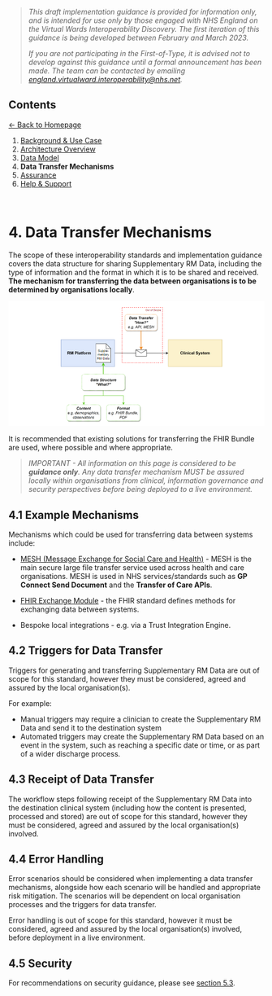 > *This draft implementation guidance is provided for information only, and is intended for use only by those engaged with NHS England on the Virtual Wards Interoperability Discovery. The first iteration of this guidance is being developed between February and March 2023.* 
>
> *If you are not participating in the First-of-Type, it is advised not to develop against this guidance until a formal announcement has been made. The team can be contacted by emailing england.virtualward.interoperability@nhs.net.*


## Contents
[&larr; Back to Homepage](/README.md)
1. [Background & Use Case](/1_Background.md)
2. [Architecture Overview](/2_Architecture.md)
3. [Data Model](/3_Data_Model.md)
4. **Data Transfer Mechanisms**
5. [Assurance](/5_Assurance.md)
6. [Help & Support](/6_Support.md)

<br>

# 4. Data Transfer Mechanisms

The scope of these interoperability standards and implementation guidance covers the data structure for sharing Supplementary RM Data, including the type of information and the format in which it is to be shared and received. **The mechanism for transferring the data between organisations is to be determined by organisations locally**. 


![image](/Images/Architecture%20Diagram%20-%20Technical%20Solution%20Scope%20v2.png)

It is recommended that existing solutions for transferring the FHIR Bundle are used, where possible and where appropriate. 

> *IMPORTANT - All information on this page is considered to be **guidance only**. Any data transfer mechanism MUST be assured locally within organisations from clinical, information governance and security perspectives before being deployed to a live environment.*

## 4.1 Example Mechanisms

Mechanisms which could be used for transferring data between systems include: 

- [MESH (Message Exchange for Social Care and Health)](https://digital.nhs.uk/services/message-exchange-for-social-care-and-health-mesh) - MESH is the main secure large file transfer service used across health and care organisations. MESH is used in NHS services/standards such as **GP Connect Send Document** and the **Transfer of Care APIs**.

- [FHIR Exchange Module](https://www.hl7.org/fhir/exchange-module.html) - the FHIR standard defines methods for exchanging data between systems. 

- Bespoke local integrations - e.g. via a Trust Integration Engine.

## 4.2 Triggers for Data Transfer

Triggers for generating and transferring Supplementary RM Data are out of scope for this standard, however they must be considered, agreed and assured by the local organisation(s). 

For example:
 - Manual triggers may require a clinician to create the Supplementary RM Data and send it to the destination system
 - Automated triggers may create the Supplementary RM Data based on an event in the system, such as reaching a specific date or time, or as part of a wider discharge process.

 ## 4.3 Receipt of Data Transfer 

The workflow steps following receipt of the Supplementary RM Data into the destination clinical system (including how the content is presented, processed and stored) are out of scope for this standard, however they must be considered, agreed and assured by the local organisation(s) involved. 

 ## 4.4 Error Handling

Error scenarios should be considered when implementing a data transfer mechanisms, alongside how each scenario will be handled and appropriate risk mitigation. The scenarios will be dependent on local organisation processes and the triggers for data transfer.
 
Error handling is out of scope for this standard, however it must be considered, agreed and assured by the local organisation(s) involved, before deployment in a live environment. 

 ## 4.5 Security

For recommendations on security guidance, please see [section 5.3](/5_Assurance.md#53-security).
